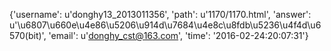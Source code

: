 {'username': u'donghy13_2013011356', 'path': u'1170/1170.html', 'answer': u'\u6807\u660e\u4e86\u5206\u914d\u7684\u4e8c\u8fdb\u5236\u4f4d\u6570(bit)', 'email': u'donghy_cst@163.com', 'time': '2016-02-24:20:07:31'}